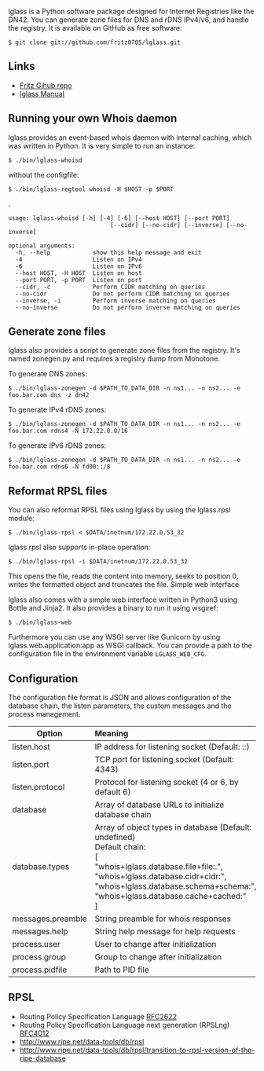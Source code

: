 lglass is a Python software package designed for Internet Registries like the DN42. You can generate zone files for DNS and rDNS IPv4/v6, and handle the registry. It is available on GitHub as free software:

    $ git clone git://github.com/fritz0705/lglass.git

## Links
- [Fritz Gihub repo](https://github.com/fritz0705/lglass)
- [lglass Manual](http://lglass.flonet.dn42/)

## Running your own Whois daemon

lglass provides an event-based whois daemon with internal caching, which was written in Python. It is very simple to run an instance:

    $ ./bin/lglass-whoisd

without the configfile:

    $ ./bin/lglass-regtool whoisd -H $HOST -p $PORT
.

    usage: lglass-whoisd [-h] [-4] [-6] [--host HOST] [--port PORT]
                                 [--cidr] [--no-cidr] [--inverse] [--no-inverse]

    optional arguments:
      -h, --help            show this help message and exit
      -4                    Listen on IPv4
      -6                    Listen on IPv6
      --host HOST, -H HOST  Listen on host
      --port PORT, -p PORT  Listen on port
      --cidr, -c            Perform CIDR matching on queries
      --no-cidr             Do not perform CIDR matching on queries
      --inverse, -i         Perform inverse matching on queries
      --no-inverse          Do not perform inverse matching on queries


## Generate zone files

lglass also provides a script to generate zone files from the registry. It's named zonegen.py and requires a registry dump from Monotone.

To generate DNS zones:

    $ ./bin/lglass-zonegen -d $PATH_TO_DATA_DIR -n ns1... -n ns2... -e foo.bar.com dns -z dn42

To generate IPv4 rDNS zones:

    $ ./bin/lglass-zonegen -d $PATH_TO_DATA_DIR -n ns1... -n ns2... -e foo.bar.com rdns4 -N 172.22.0.0/16

To generate IPv6 rDNS zones:

    $ ./bin/lglass-zonegen -d $PATH_TO_DATA_DIR -n ns1... -n ns2... -e foo.bar.com rdns6 -N fd00::/8

## Reformat RPSL files

You can also reformat RPSL files using lglass by using the lglass.rpsl module:

    $ ./bin/lglass-rpsl < $DATA/inetnum/172.22.0.53_32

lglass.rpsl also supports in-place operation:

    $ ./bin/lglass-rpsl -i $DATA/inetnum/172.22.0.53_32

This opens the file, reads the content into memory, seeks to position 0, writes the formatted object and truncates the file.
Simple web interface

lglass also comes with a simple web interface written in Python3 using Bottle and Jinja2. It also provides a binary to run it using wsgiref:

    $ ./bin/lglass-web

Furthermore you can use any WSGI server like Gunicorn by using lglass.web.application:app as WSGI callback. You can provide a path to the configuration file in the environment variable `LGLASS_WEB_CFG`.

## Configuration

The configuration file format is JSON and allows configuration of the database chain, the listen parameters, the custom messages and the process management.

| Option   |      Meaning      |
|----------|:-------------|
| listen.host |IP address for listening socket (Default: ::) |
|listen.port|TCP port for listening socket (Default: 4343) |
|listen.protocol|Protocol for listening socket (4 or 6, by default 6) |
|database|Array of database URLs to initialize database chain|
|database.types|Array of object types in database (Default: undefined) <br/>Default chain:<br/>[<br/>  "whois+lglass.database.file+file:.",<br/>  "whois+lglass.database.cidr+cidr:",<br/>  "whois+lglass.database.schema+schema:",<br/>  "whois+lglass.database.cache+cached:"<br/>]|
|messages.preamble|String preamble for whois responses|
|messages.help|String help message for help requests|
|process.user|User to change after initialization|
|process.group|Group to change after initialization|
|process.pidfile|Path to PID file|

## RPSL
- Routing Policy Specification Language [RFC2622](https://tools.ietf.org/html/rfc2622)
- Routing Policy Specification Language next generation (RPSLng) [RFC4012](https://tools.ietf.org/html/rfc4012)
- <http://www.ripe.net/data-tools/db/rpsl>
- <http://www.ripe.net/data-tools/db/rpsl/transition-to-rpsl-version-of-the-ripe-database>
